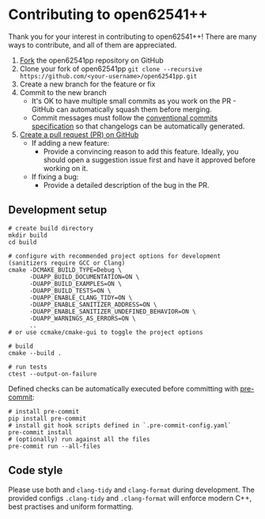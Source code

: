 # Contributing to open62541++

Thank you for your interest in contributing to open62541++! There are many ways to contribute, and all of them are appreciated.

1. [Fork](https://github.com/open62541pp/open62541pp/fork) the open62541pp repository on GitHub
2. Clone your fork of open62541pp `git clone --recursive https://github.com/<your-username>/open62541pp.git`
3. Create a new branch for the feature or fix
4. Commit to the new branch
   - It's OK to have multiple small commits as you work on the PR - GitHub can automatically squash them before merging.
   - Commit messages must follow the [conventional commits specification](https://www.conventionalcommits.org/en/v1.0.0/) so that changelogs can be automatically generated.
5. [Create a pull request (PR) on GitHub](https://github.com/open62541pp/open62541pp/pulls)
   - If adding a new feature:
     - Provide a convincing reason to add this feature. Ideally, you should open a suggestion issue first and have it approved before working on it.
   - If fixing a bug:
     - Provide a detailed description of the bug in the PR.

## Development setup

```shell
# create build directory
mkdir build
cd build

# configure with recommended project options for development (sanitizers require GCC or Clang)
cmake -DCMAKE_BUILD_TYPE=Debug \
      -DUAPP_BUILD_DOCUMENTATION=ON \
      -DUAPP_BUILD_EXAMPLES=ON \
      -DUAPP_BUILD_TESTS=ON \
      -DUAPP_ENABLE_CLANG_TIDY=ON \
      -DUAPP_ENABLE_SANITIZER_ADDRESS=ON \
      -DUAPP_ENABLE_SANITIZER_UNDEFINED_BEHAVIOR=ON \
      -DUAPP_WARNINGS_AS_ERRORS=ON \
      ..
# or use ccmake/cmake-gui to toggle the project options

# build
cmake --build .

# run tests
ctest --output-on-failure
```

Defined checks can be automatically executed before committing with [pre-commit](https://pre-commit.com):

```shell
# install pre-commit
pip install pre-commit
# install git hook scripts defined in `.pre-commit-config.yaml`
pre-commit install
# (optionally) run against all the files
pre-commit run --all-files
```

## Code style

Please use both and `clang-tidy` and `clang-format` during development.
The provided configs `.clang-tidy` and `.clang-format` will enforce modern C++, best practises and uniform formatting.
